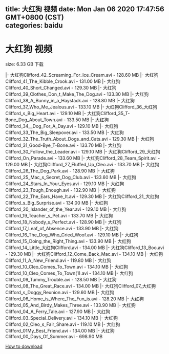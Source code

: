
title: 大红狗 视频
date: Mon Jan 06 2020 17:47:56 GMT+0800 (CST)    
categories: baidu
---

# 大红狗 视频
size: 6.33 GB
 下载
 
|- 大红狗Clifford_42_Screaming_For_Ice_Cream.avi - 128.60 MB
|- 大红狗Clifford_41_The_Kibble_Crook.avi - 131.00 MB
|- 大红狗Clifford_40_Short_Changed.avi - 129.30 MB
|- 大红狗Clifford_39_Clothes_Don_t_Make_The_Dog.avi - 133.30 MB
|- 大红狗Clifford_38_A_Bunny_in_a_Haystack.avi - 128.80 MB
|- 大红狗Clifford_37_Who_Me_Jealous.avi - 133.10 MB
|- 大红狗Clifford_36_大红狗Clifford_s_Big_Heart.avi - 129.10 MB
|- 大红狗Clifford_35_T-Bone_Dog_About_Town.avi - 133.50 MB
|- 大红狗Clifford_34__Dog_For_A_Day.avi - 129.10 MB
|- 大红狗Clifford_33_The_Big_Sleepover.avi - 133.50 MB
|- 大红狗Clifford_32_The_Truth_About_Dogs_and_Cats.avi - 129.30 MB
|- 大红狗Clifford_31_Good-Bye_T-Bone.avi - 133.70 MB
|- 大红狗Clifford_30_Follow_the_Leader.avi - 129.10 MB
|- 大红狗Clifford_29_大红狗Clifford_On_Parade.avi - 133.60 MB
|- 大红狗Clifford_28_Team_Spirit.avi - 129.00 MB
|- 大红狗Clifford_27_Fluffed_Up_Cleo.avi - 133.70 MB
|- 大红狗Clifford_26_The_Dog_Park.avi - 128.90 MB
|- 大红狗Clifford_25_Mac_s_Secret_Dog_Club.avi - 133.60 MB
|- 大红狗Clifford_24_Stars_In_Your_Eyes.avi - 129.10 MB
|- 大红狗Clifford_23_Tough_Enough.avi - 132.90 MB
|- 大红狗Clifford_22_The_Ears_Have_It.avi - 129.30 MB
|- 大红狗Clifford_21_大红狗Clifford_s_Big_Surprise.avi - 134.00 MB
|- 大红狗Clifford_20_Islander_of_the_Year.avi - 129.10 MB
|- 大红狗Clifford_19_Teacher_s_Pet.avi - 133.70 MB
|- 大红狗Clifford_18_Nobody_s_Perfect.avi - 128.90 MB
|- 大红狗Clifford_17_Leaf_of_Absence.avi - 133.90 MB
|- 大红狗Clifford_16_The_Dog_Who_Cried_Woof.avi - 129.10 MB
|- 大红狗Clifford_15_Doing_the_Right_Thing.avi - 133.90 MB
|- 大红狗Clifford_14_Little_大红狗Clifford.avi - 134.00 MB
|- 大红狗Clifford_13_Boo.avi - 129.30 MB
|- 大红狗Clifford_12_Come_Back_Mac.avi - 134.10 MB
|- 大红狗Clifford_11_A_New_Friend.avi - 119.80 MB
|- 大红狗Clifford_10_Cleo_Comes_To_Town.avi - 134.10 MB
|- 大红狗Clifford_10_Cleo_Comes_To_Town(1).avi - 134.10 MB
|- 大红狗Clifford_09_Tummy_Trouble.avi - 128.50 MB
|- 大红狗Clifford_08_The_Great_Race.avi - 134.00 MB
|- 大红狗Clifford_07_大红狗Clifford_s_Doggy_Reunion.avi - 129.60 MB
|- 大红狗Clifford_06_Home_is_Where_The_Fun_is.avi - 128.20 MB
|- 大红狗Clifford_05_And_Birdy_Makes_Three.avi - 133.90 MB
|- 大红狗Clifford_04_A_Ferry_Tale.avi - 127.90 MB
|- 大红狗Clifford_03_Special_Delivery.avi - 134.10 MB
|- 大红狗Clifford_02_Cleo_s_Fair_Share.avi - 119.10 MB
|- 大红狗Clifford_01My_Best_Friend.avi - 134.00 MB
|- 大红狗Clifford_00_Days_Of_Summer.avi - 698.90 MB

[How to download](https://bpcam.bemobtrk.com/go/2ceec3aa-1ca2-46d6-b9ff-aaa5c184517c?jno=334)